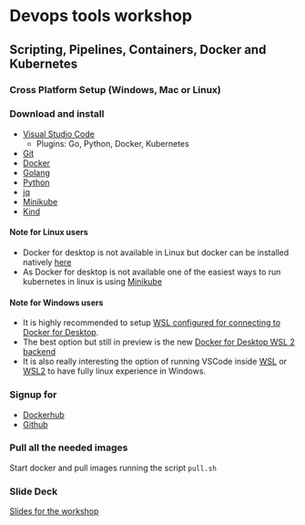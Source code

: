 # Devops tools workshop
## Scripting, Pipelines, Containers, Docker and Kubernetes

### **Cross Platform Setup (Windows, Mac or Linux)**

### Download and install

* [Visual Studio Code](https://code.visualstudio.com/download)
  - Plugins: Go, Python, Docker, Kubernetes
* [Git](https://git-scm.com/downloads)
* [Docker](https://www.docker.com/products/docker-desktop)
* [Golang](https://golang.org/dl/)
* [Python](https://www.python.org/downloads/)
* [jq](https://stedolan.github.io/jq/download/)
* [Minikube](https://kubernetes.io/docs/tasks/tools/install-minikube/)
* [Kind](https://kind.sigs.k8s.io/docs/user/quick-start)

#### Note for Linux users 
- Docker for desktop is not available in Linux but docker can be installed natively [here](https://docs.docker.com/install/linux/docker-ce/ubuntu/)
- As Docker for desktop is not available one of the easiest ways to run kubernetes in linux is using [Minikube](https://kubernetes.io/docs/tasks/tools/install-minikube/)

#### Note for Windows users 
- It is highly recommended to setup [WSL configured for connecting to Docker for Desktop](https://nickjanetakis.com/blog/setting-up-docker-for-windows-and-wsl-to-work-flawlessly).
- The best option but still in preview is the new [Docker for Desktop WSL 2 backend](https://docs.docker.com/docker-for-windows/wsl-tech-preview/)
- It is also really interesting the option of running VSCode inside [WSL](https://code.visualstudio.com/remote-tutorials/wsl/run-in-wsl) or [WSL2](https://code.visualstudio.com/blogs/2019/09/03/wsl2) to have fully linux experience in Windows.

### Signup for

* [Dockerhub](https://hub.docker.com)
* [Github](https://github.com)

### Pull all the needed images

Start docker and pull images running the script `pull.sh`


### Slide Deck
[Slides for the workshop](https://docs.google.com/presentation/d/19jxpdzmK2SjL3mBAEcCXHRXi1Y1wgw0bjDMdd1KzvOE/edit?usp=sharing)